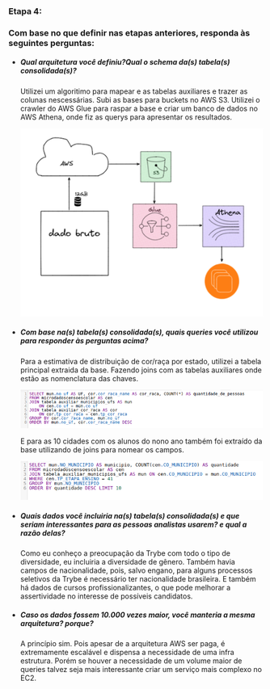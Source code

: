 ### **Etapa 4:**

### **Com base no que definir nas etapas anteriores, responda às seguintes perguntas:**



- ##### Qual arquitetura você definiu?Qual o schema da(s) tabela(s) consolidada(s)?

  Utilizei um algoritimo para mapear e as tabelas auxiliares e trazer as colunas nescessárias. Subi as bases para buckets no AWS S3. Utilizei o crawler do AWS Glue para raspar a base e criar um banco de dados no AWS Athena, onde fiz as querys para apresentar os resultados.

  ![](./images/sem_lambda.png)

- ##### Com base na(s) tabela(s) consolidada(s), quais queries você utilizou para responder às perguntas acima?

  Para a estimativa de distribuição de cor/raça por estado, utilizei a tabela principal extraida da base. Fazendo joins com as tabelas auxiliares onde estão as nomenclatura das chaves.	

  ![](./images/query_distribuicao.png)

  

  E para as 10 cidades com os alunos do nono ano também foi extraído da base utilizando de joins para nomear os campos.
  
  ![](./images/top_10_query.png)

- ##### Quais dados você incluiria na(s) tabela(s) consolidada(s) e que seriam interessantes para as pessoas analistas usarem? e qual a razão delas?

  Como eu conheço a preocupação da Trybe com todo o tipo de diversidade, eu incluiria a diversidade de gênero. Também havia campos de nacionalidade, pois, salvo engano, para alguns processos seletivos da Trybe é necessário ter nacionalidade brasileira. E também há dados de cursos profissionalizantes, o que pode melhorar a assertividade no interesse de possíveis candidatos.

- ##### Caso os dados fossem 10.000 vezes maior, você manteria a mesma arquitetura? porque?

  A princípio sim. Pois apesar de a arquitetura AWS ser paga, é extremamente escalável e dispensa a necessidade de uma infra estrutura. Porém se houver a necessidade de um volume maior de queries talvez seja mais interessante criar um serviço mais complexo no EC2.


